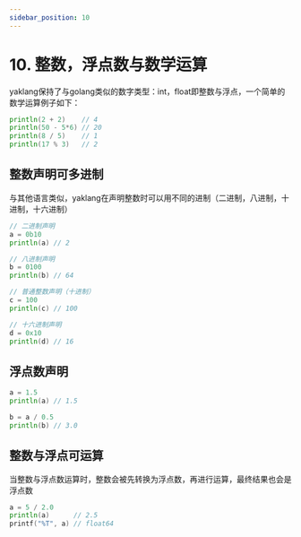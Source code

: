 ```yaml
---
sidebar_position: 10
---
```


# 10. 整数，浮点数与数学运算

yaklang保持了与golang类似的数字类型：int，float即整数与浮点，一个简单的数学运算例子如下：

```go
println(2 + 2)    // 4
println(50 - 5*6) // 20
println(8 / 5)    // 1
println(17 % 3)   // 2
```

## 整数声明可多进制

与其他语言类似，yaklang在声明整数时可以用不同的进制（二进制，八进制，十进制，十六进制）

```go
// 二进制声明
a = 0b10
println(a) // 2

// 八进制声明
b = 0100
println(b) // 64

// 普通整数声明（十进制）
c = 100
println(c) // 100

// 十六进制声明
d = 0x10
println(d) // 16
```

## 浮点数声明

```go
a = 1.5
println(a) // 1.5

b = a / 0.5
println(b) // 3.0
```
    
## 整数与浮点可运算

当整数与浮点数运算时，整数会被先转换为浮点数，再进行运算，最终结果也会是浮点数

```go
a = 5 / 2.0
println(a)      // 2.5
printf("%T", a) // float64
```
